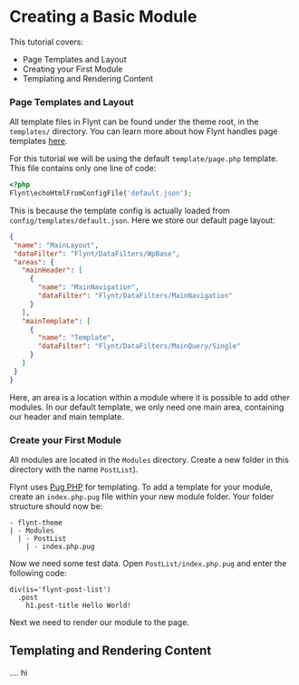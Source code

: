 # Creating a Basic Module

This tutorial covers:
- Page Templates and Layout
- Creating your First Module
- Templating and Rendering Content

### Page Templates and Layout
All template files in Flynt can be found under the theme root, in the `templates/` directory. You can learn more about how Flynt handles page templates [here](../theme-development/page-templates.md).

For this tutorial we will be using the default `template/page.php` template. This file contains only one line of code:

```php
<?php
Flynt\echoHtmlFromConfigFile('default.json');
```

This is because the template config is actually loaded from `config/templates/default.json`. Here we store our default page layout:

```json
{
 "name": "MainLayout",
 "dataFilter": "Flynt/DataFilters/WpBase",
 "areas": {
   "mainHeader": [
     {
       "name": "MainNavigation",
       "dataFilter": "Flynt/DataFilters/MainNavigation"
     }
   ],
   "mainTemplate": [
     {
       "name": "Template",
       "dataFilter": "Flynt/DataFilters/MainQuery/Single"
     }
   ]
 }
}
```

Here, an area is a location within a module where it is possible to add other modules. In our default template, we only need one main area, containing our header and main template.

### Create your First Module
All modules are located in the `Modules` directory. Create a new folder in this directory with the name `PostList`).

Flynt uses [Pug PHP](https://github.com/pug-php) for templating. To add a template for your module, create an `index.php.pug` file within your new module folder. Your folder structure should now be:

```
- flynt-theme
| - Modules
  | - PostList
    | - index.php.pug
```

Now we need some test data. Open `PostList/index.php.pug` and enter the following code:

```
div(is='flynt-post-list')
  .post
    h1.post-title Hello World!
```

Next we need to render our module to the page.

## Templating and Rendering Content

.... hi
